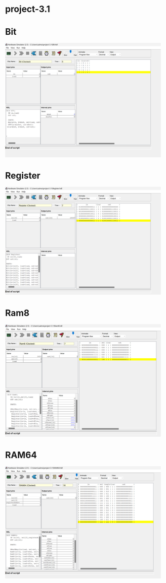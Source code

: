 # project-3.1

# Bit

<img src="./Screenshot 2024-12-02 133751.png" />

# Register

<img src="./Screenshot 2024-12-02 135217.png" />

# Ram8

<img src="./Screenshot 2024-12-02 141204.png" />

# RAM64

<img src="./Screenshot 2024-12-02 165019.png" />